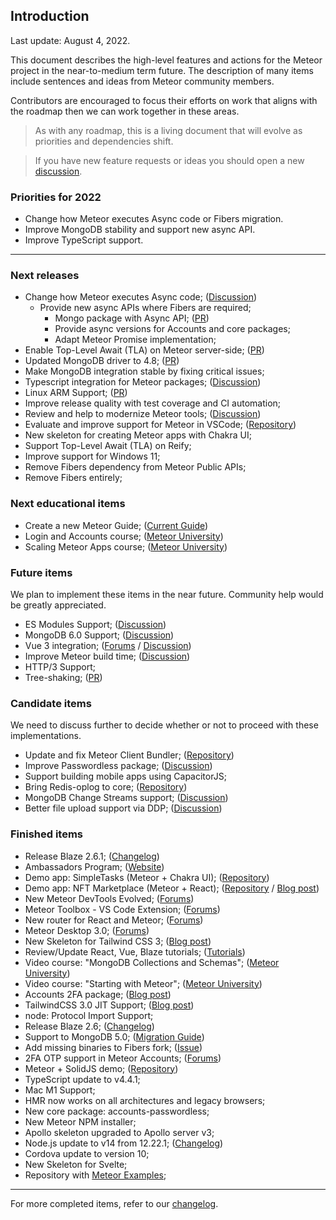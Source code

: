 ## Introduction

Last update: August 4, 2022.

This document describes the high-level features and actions for the Meteor project in the near-to-medium term future.
The description of many items include sentences and ideas from Meteor community members.

Contributors are encouraged to focus their efforts on work that aligns with the roadmap then we can work together in these areas.


> As with any roadmap, this is a living document that will evolve as priorities and dependencies shift.

> If you have new feature requests or ideas you should open a new [discussion](https://github.com/meteor/meteor/discussions/new).

### Priorities for 2022
- Change how Meteor executes Async code or Fibers migration.
- Improve MongoDB stability and support new async API.
- Improve TypeScript support.

----

### Next releases

- Change how Meteor executes Async code; ([Discussion](https://github.com/meteor/meteor/discussions/11505))
  - Provide new async APIs where Fibers are required;
    - Mongo package with Async API; ([PR](https://github.com/meteor/meteor/pull/12028))
    - Provide async versions for Accounts and core packages;
    - Adapt Meteor Promise implementation;
- Enable Top-Level Await (TLA) on Meteor server-side; ([PR](https://github.com/meteor/meteor/pull/12095))
- Updated MongoDB driver to 4.8; ([PR](https://github.com/meteor/meteor/pull/12097))
- Make MongoDB integration stable by fixing critical issues;
- Typescript integration for Meteor packages; ([Discussion](https://github.com/meteor/meteor/discussions/12080))
- Linux ARM Support; ([PR](https://github.com/meteor/meteor/pull/11809))
- Improve release quality with test coverage and CI automation;
- Review and help to modernize Meteor tools; ([Discussion](https://github.com/meteor/meteor/discussions/12073))
- Evaluate and improve support for Meteor in VSCode; ([Repository](https://github.com/matheusccastroo/vscode-meteor-toolbox))
- New skeleton for creating Meteor apps with Chakra UI;
- Support Top-Level Await (TLA) on Reify;
- Improve support for Windows 11;
- Remove Fibers dependency from Meteor Public APIs;
- Remove Fibers entirely;

### Next educational items
- Create a new Meteor Guide; ([Current Guide](https://guide.meteor.com/))
- Login and Accounts course; ([Meteor University](https://university.meteor.com/))
- Scaling Meteor Apps course; ([Meteor University](https://university.meteor.com/))

### Future items
We plan to implement these items in the near future. Community help would be greatly appreciated.
- ES Modules Support; ([Discussion](https://github.com/meteor/meteor/discussions/11727))
- MongoDB 6.0 Support; ([Discussion](https://github.com/meteor/meteor/discussions/12092))
- Vue 3 integration; ([Forums](https://forums.meteor.com/t/status-of-vue-3-meteor/57915/25) / [Discussion](https://github.com/meteor/meteor/discussions/11521))
- Improve Meteor build time; ([Discussion](https://github.com/meteor/meteor/discussions/11587))
- HTTP/3 Support;
- Tree-shaking; ([PR](https://github.com/meteor/meteor/pull/11164))

### Candidate items
We need to discuss further to decide whether or not to proceed with these implementations.

- Update and fix Meteor Client Bundler; ([Repository](https://github.com/Urigo/meteor-client-bundler))
- Improve Passwordless package; ([Discussion](https://github.com/meteor/meteor/discussions/12075))
- Support building mobile apps using CapacitorJS;
- Bring Redis-oplog to core; ([Repository](https://github.com/Meteor-Community-Packages/redis-oplog))
- MongoDB Change Streams support; ([Discussion](https://github.com/meteor/meteor/discussions/11842))
- Better file upload support via DDP; ([Discussion](https://github.com/meteor/meteor/discussions/11523))

### Finished items

- Release Blaze 2.6.1; ([Changelog](https://www.blazejs.org/changelog.html))
- Ambassadors Program; ([Website](https://ambassador.meteor.com/))
- Demo app: SimpleTasks (Meteor + Chakra UI); ([Repository](https://github.com/fredmaiaarantes/simpletasks))
- Demo app: NFT Marketplace (Meteor + React); ([Repository](https://github.com/meteor/examples/tree/main/nft-marketplace) / [Blog post](https://blog.meteor.com/meteor-web3-building-an-nft-marketplace-9484b321e426))
- New Meteor DevTools Evolved; ([Forums](https://forums.meteor.com/t/meteor-devtools-evolved-v1-2/52710))
- Meteor Toolbox - VS Code Extension; ([Forums](https://forums.meteor.com/t/meteor-toolbox-vs-code-extension/58044))
- New router for React and Meteor; ([Forums](https://forums.meteor.com/t/new-router-for-react-and-meteor/58346))
- Meteor Desktop 3.0; ([Forums](https://forums.meteor.com/t/meteor-desktop-3-0/57863))
- New Skeleton for Tailwind CSS 3; ([Blog post](https://blog.meteor.com/meteor-2-7-2-and-the-new-tailwind-skeleton-68ccde68af42))
- Review/Update React, Vue, Blaze tutorials; ([Tutorials](https://www.meteor.com/developers/tutorials))
- Video course: "MongoDB Collections and Schemas"; ([Meteor University](https://university.meteor.com/))
- Video course: "Starting with Meteor"; ([Meteor University](https://university.meteor.com/))
- Accounts 2FA package; ([Blog post](https://blog.meteor.com/meteor-2-7-and-the-new-2fa-package-5fc53e5027e0))
- TailwindCSS 3.0 JIT Support; ([Blog post](https://blog.meteor.com/meteor-2-7-and-the-new-2fa-package-5fc53e5027e0))
- node: Protocol Import Support;
- Release Blaze 2.6; ([Changelog](https://www.blazejs.org/changelog.html))
- Support to MongoDB 5.0; ([Migration Guide](https://guide.meteor.com/2.6-migration.html))
- Add missing binaries to Fibers fork; ([Issue](https://github.com/meteor/meteor/issues/11791))
- 2FA OTP support in Meteor Accounts; ([Forums](https://forums.meteor.com/t/2fa-otp-support-in-meteor-accounts-meteor-cloud/57248))
- Meteor + SolidJS demo; ([Repository](https://github.com/edemaine/solid-meteor-demo))
- TypeScript update to v4.4.1;
- Mac M1 Support;
- HMR now works on all architectures and legacy browsers;
- New core package: accounts-passwordless;
- New Meteor NPM installer;
- Apollo skeleton upgraded to Apollo server v3;
- Node.js update to v14 from 12.22.1; ([Changelog](https://docs.meteor.com/changelog.html#v2320210624))
- Cordova update to version 10;
- New Skeleton for Svelte;
- Repository with [Meteor Examples](https://github.com/meteor/examples);

-----------

For more completed items, refer to our [changelog](https://docs.meteor.com/changelog.html).
